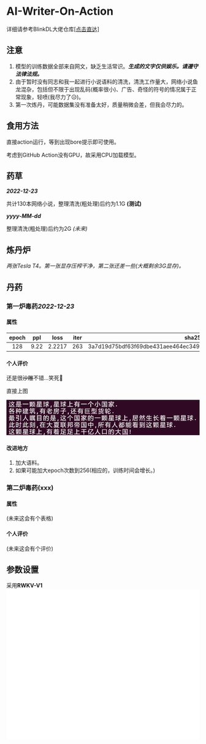 # AI-Writer-On-Action
详细请参考BlinkDL大佬仓库[[点击直达]](https://github.com/BlinkDL/AI-Writer/)

## 注意
1. 模型的训练数据全部来自网文，缺乏生活常识。***生成的文字仅供娱乐。请遵守法律法规。***
2. 由于暂时没有同志和我一起进行小说语料的清洗，清洗工作量大，网络小说鱼龙混杂，包括但不限于出现乱码(概率很小)、广告、奇怪的符号的情况属于正常现象，轻喷(我尽力了:disappointed_relieved:)。
3. 第一次炼丹，可能数据集没有准备太好，质量稍微会差，但我会尽力的。

## 食用方法
直接action运行，等到出现bore提示即可使用。

考虑到GitHub Action没有GPU，故采用CPU加载模型。

## 药草
***2022-12-23***

共计130本网络小说，整理清洗(粗处理)后约为1.1G
**(测试)**

***yyyy-MM-dd***

整理清洗(粗处理)后约为2G *(未来)*

## 炼丹炉
*两张Tesla T4。第一张显存压榨干净，第二张还差一些(大概剩余3G显存)。*

## 丹药
### 第一炉毒药*2022-12-23*
#### 属性

| **epoch** | **ppl** | **loss** | **iter** |                          **sha256**                          |
| :-------: | :-----: | :------: | :------: | :----------------------------------------------------------: |
|    128    |  9.22   |  2.2217  |   263    | 3a7d19d75bdf63f69dbe431aee464ec349894367151d650e269e2f59438553bc |

#### 个人评价
还是很~~沙雕~~不错...笑死:rofl:

直接上图

![trained-epoch128-1-16](./assets/trained-epoch128-1-16.png)

#### 改进地方

1. 加大语料。
2. 如果可能加大epoch次数到256(相应的，训练时间会增长。)

### 第二炉毒药(xxx)

#### 属性
(未来这会有个表格)

#### 个人评价
(未来这会有个评价)

## 参数设置
采用**RWKV-V1**
![参数设置](./assets/param.svg)

